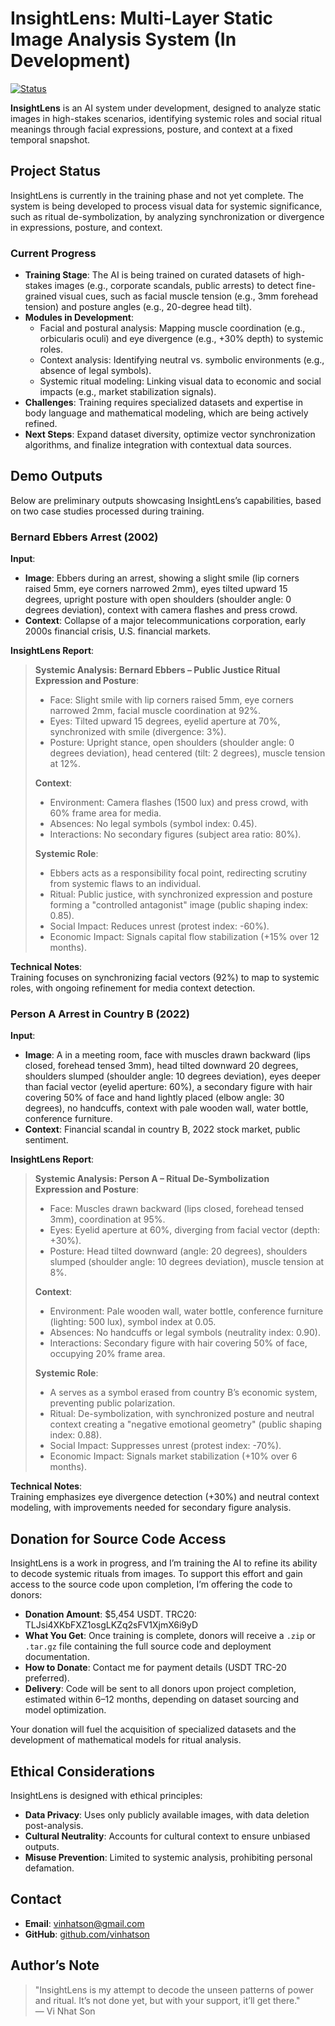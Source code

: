 # InsightLens: Multi-Layer Static Image Analysis System (In Development)

[![Status](https://img.shields.io/badge/Status-In%20Training-orange)](https://github.com/vinhatson/insightlens)

**InsightLens** is an AI system under development, designed to analyze static images in high-stakes scenarios, identifying systemic roles and social ritual meanings through facial expressions, posture, and context at a fixed temporal snapshot.

## Project Status

InsightLens is currently in the training phase and not yet complete. The system is being developed to process visual data for systemic significance, such as ritual de-symbolization, by analyzing synchronization or divergence in expressions, posture, and context.

### Current Progress
- **Training Stage**: The AI is being trained on curated datasets of high-stakes images (e.g., corporate scandals, public arrests) to detect fine-grained visual cues, such as facial muscle tension (e.g., 3mm forehead tension) and posture angles (e.g., 20-degree head tilt).
- **Modules in Development**:
  - Facial and postural analysis: Mapping muscle coordination (e.g., orbicularis oculi) and eye divergence (e.g., +30% depth) to systemic roles.
  - Context analysis: Identifying neutral vs. symbolic environments (e.g., absence of legal symbols).
  - Systemic ritual modeling: Linking visual data to economic and social impacts (e.g., market stabilization signals).
- **Challenges**: Training requires specialized datasets and expertise in body language and mathematical modeling, which are being actively refined.
- **Next Steps**: Expand dataset diversity, optimize vector synchronization algorithms, and finalize integration with contextual data sources.

## Demo Outputs

Below are preliminary outputs showcasing InsightLens’s capabilities, based on two case studies processed during training.

### Bernard Ebbers Arrest (2002)

**Input**:  
- **Image**: Ebbers during an arrest, showing a slight smile (lip corners raised 5mm, eye corners narrowed 2mm), eyes tilted upward 15 degrees, upright posture with open shoulders (shoulder angle: 0 degrees deviation), context with camera flashes and press crowd.  
- **Context**: Collapse of a major telecommunications corporation, early 2000s financial crisis, U.S. financial markets.

**InsightLens Report**:

> **Systemic Analysis: Bernard Ebbers – Public Justice Ritual**  
> **Expression and Posture**:  
> - Face: Slight smile with lip corners raised 5mm, eye corners narrowed 2mm, facial muscle coordination at 92%.  
> - Eyes: Tilted upward 15 degrees, eyelid aperture at 70%, synchronized with smile (divergence: 3%).  
> - Posture: Upright stance, open shoulders (shoulder angle: 0 degrees deviation), head centered (tilt: 2 degrees), muscle tension at 12%.  
>  
> **Context**:  
> - Environment: Camera flashes (1500 lux) and press crowd, with 60% frame area for media.  
> - Absences: No legal symbols (symbol index: 0.45).  
> - Interactions: No secondary figures (subject area ratio: 80%).  
>  
> **Systemic Role**:  
> - Ebbers acts as a responsibility focal point, redirecting scrutiny from systemic flaws to an individual.  
> - Ritual: Public justice, with synchronized expression and posture forming a "controlled antagonist" image (public shaping index: 0.85).  
> - Social Impact: Reduces unrest (protest index: -60%).  
> - Economic Impact: Signals capital flow stabilization (+15% over 12 months).  

**Technical Notes**:  
Training focuses on synchronizing facial vectors (92%) to map to systemic roles, with ongoing refinement for media context detection.

### Person A Arrest in Country B (2022)

**Input**:  
- **Image**: A in a meeting room, face with muscles drawn backward (lips closed, forehead tensed 3mm), head tilted downward 20 degrees, shoulders slumped (shoulder angle: 10 degrees deviation), eyes deeper than facial vector (eyelid aperture: 60%), a secondary figure with hair covering 50% of face and hand lightly placed (elbow angle: 30 degrees), no handcuffs, context with pale wooden wall, water bottle, conference furniture.  
- **Context**: Financial scandal in country B, 2022 stock market, public sentiment.

**InsightLens Report**:

> **Systemic Analysis: Person A – Ritual De-Symbolization**  
> **Expression and Posture**:  
> - Face: Muscles drawn backward (lips closed, forehead tensed 3mm), coordination at 95%.  
> - Eyes: Eyelid aperture at 60%, diverging from facial vector (depth: +30%).  
> - Posture: Head tilted downward (angle: 20 degrees), shoulders slumped (shoulder angle: 10 degrees deviation), muscle tension at 8%.  
>  
> **Context**:  
> - Environment: Pale wooden wall, water bottle, conference furniture (lighting: 500 lux), symbol index at 0.05.  
> - Absences: No handcuffs or legal symbols (neutrality index: 0.90).  
> - Interactions: Secondary figure with hair covering 50% of face, occupying 20% frame area.  
>  
> **Systemic Role**:  
> - A serves as a symbol erased from country B’s economic system, preventing public polarization.  
> - Ritual: De-symbolization, with synchronized posture and neutral context creating a "negative emotional geometry" (public shaping index: 0.88).  
> - Social Impact: Suppresses unrest (protest index: -70%).  
> - Economic Impact: Signals market stabilization (+10% over 6 months).  

**Technical Notes**:  
Training emphasizes eye divergence detection (+30%) and neutral context modeling, with improvements needed for secondary figure analysis.

## Donation for Source Code Access

InsightLens is a work in progress, and I’m training the AI to refine its ability to decode systemic rituals from images. To support this effort and gain access to the source code upon completion, I’m offering the code to donors:

- **Donation Amount**: $5,454 USDT. TRC20: TLJsi4XKbFXZ1osgLKZq2sFV1XjmX6i9yD
- **What You Get**: Once training is complete, donors will receive a `.zip` or `.tar.gz` file containing the full source code and deployment documentation.
- **How to Donate**: Contact me for payment details (USDT TRC-20 preferred).
- **Delivery**: Code will be sent to all donors upon project completion, estimated within 6–12 months, depending on dataset sourcing and model optimization.

Your donation will fuel the acquisition of specialized datasets and the development of mathematical models for ritual analysis.

## Ethical Considerations

InsightLens is designed with ethical principles:
- **Data Privacy**: Uses only publicly available images, with data deletion post-analysis.
- **Cultural Neutrality**: Accounts for cultural context to ensure unbiased outputs.
- **Misuse Prevention**: Limited to systemic analysis, prohibiting personal defamation.

## Contact

- **Email**: vinhatson@gmail.com
- **GitHub**: [github.com/vinhatson](https://github.com/vinhatson)

## Author’s Note

> "InsightLens is my attempt to decode the unseen patterns of power and ritual. It’s not done yet, but with your support, it’ll get there."  
> — Vi Nhat Son
